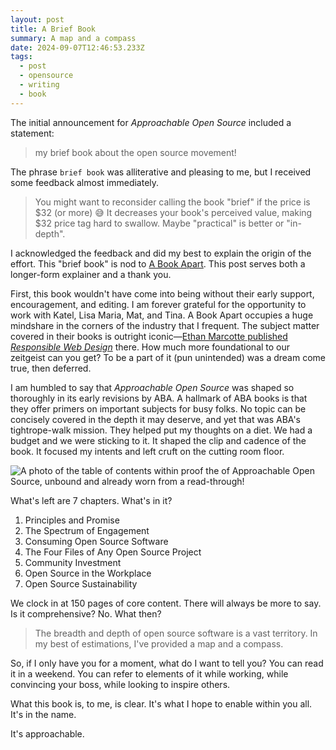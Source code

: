 ```yaml
---
layout: post
title: A Brief Book
summary: A map and a compass
date: 2024-09-07T12:46:53.233Z
tags:
  - post
  - opensource
  - writing
  - book
---
```


The initial announcement for <em>Approachable Open Source</em> included a statement:

> my brief book about the open source movement!

The phrase `brief book` was alliterative and pleasing to me, but I received some feedback almost immediately.

> You might want to reconsider calling the book "brief" if the price is $32 (or more) 😅 It decreases your book's perceived value, making $32 price tag hard to swallow. Maybe "practical" is better or "in-depth".

I acknowledged the feedback and did my best to explain the origin of the effort. This "brief book" is nod to [A Book Apart](https://abookapart.com/). This post serves both a longer-form explainer and a thank you.

First, this book wouldn't have come into being without their early support, encouragement, and editing. I am forever grateful for the opportunity to work with Katel, Lisa Maria, Mat, and Tina. A Book Apart occupies a huge mindshare in the corners of the industry that I frequent. The subject matter covered in their books is outright iconic—[Ethan Marcotte published <em>Responsible Web Design</em>](https://ethanmarcotte.com/books/responsive-web-design/) there. How much more foundational to our zeitgeist can you get? To be a part of it (pun unintended) was a dream come true, then deferred.

I am humbled to say that <em>Approachable Open Source</em> was shaped so thoroughly in its early revisions by ABA. A hallmark of ABA books is that they offer primers on important subjects for busy folks. No topic can be concisely covered in the depth it may deserve, and yet that was ABA's tightrope-walk mission. They helped put my thoughts on a diet. We had a budget and we were sticking to it. It shaped the clip and cadence of the book. It focused my intents and left cruft on the cutting room floor.

![ A photo of the table of contents within proof the of Approachable Open Source, unbound and already worn from a read-through!](https://approachableopensource.com/assets/20240831_210949.jpg)

What's left are 7 chapters. What's in it?

1. Principles and Promise
2. The Spectrum of Engagement
3. Consuming Open Source Software
4. The Four Files of Any Open Source Project
5. Community Investment
6. Open Source in the Workplace
7. Open Source Sustainability

We clock in at 150 pages of core content. There will always be more to say. Is it comprehensive? No. What then?

> The breadth and depth of open source software is a vast territory. In my best of estimations, I've provided a map and a compass.

So, if I only have you for a moment, what do I want to tell you? You can read it in a weekend. You can refer to elements of it while working, while convincing your boss, while looking to inspire others.

What this book is, to me, is clear. It's what I hope to enable within you all. It's in the name.

It's approachable.
